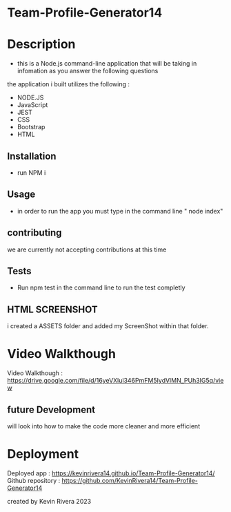 # Team-Profile-Generator14

# Description 
- this is a Node.js command-line application that will be taking in infomation as you answer the following questions 

the application i built utilizes the following : 
- NODE.JS
- JavaScript
- JEST
- CSS
- Bootstrap
- HTML 

## Installation 
- run NPM i 

## Usage 
- in order to run the app you must type in the command line " node index"

## contributing 
we are currently not accepting contributions at this time 

## Tests 
- Run npm test in the command line to run the test completly 


## HTML SCREENSHOT 

i created a ASSETS folder and added my ScreenShot within that folder. 


# Video Walkthough 
Video Walkthough : https://drive.google.com/file/d/16yeVXlul346PmFM5IydVlMN_PUh3IG5q/view 

## future Development 

 will look into how to make the code more cleaner and more efficient 

 # Deployment 
 Deployed app :  https://kevinrivera14.github.io/Team-Profile-Generator14/
 Github repository : https://github.com/KevinRivera14/Team-Profile-Generator14 

created by Kevin Rivera 2023 